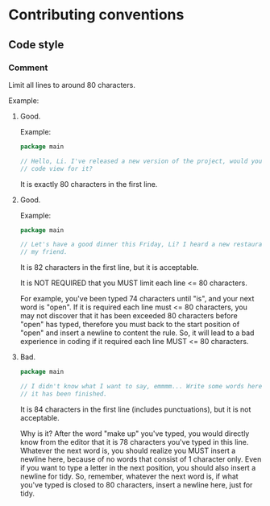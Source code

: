 # Contributing conventions

## Code style

### Comment

Limit all lines to around 80 characters.

Example:

1. Good.

   Example:

   ```go
   package main
   
   // Hello, Li. I've released a new version of the project, would you like to make
   // code view for it?
   ```

   It is exactly 80 characters in the first line.


2. Good.

   Example:

   ```go
   package main
   
   // Let's have a good dinner this Friday, Li? I heard a new restaurant is open from
   // my friend.
   ```

   It is 82 characters in the first line, but it is acceptable.

   It is NOT REQUIRED that you MUST limit each line <= 80 characters.

   For example, you've been typed 74 characters until "is", and your next word is "open". If it is required each line
   must <= 80 characters, you may not discover that it has been exceeded 80 characters before "open" has typed,
   therefore you must back to the start position of "open" and insert a newline to content the rule. So, it will lead to
   a bad experience in coding if it required each line MUST <= 80 characters.



3. Bad.

   ```go
   package main
   
   // I didn't know what I want to say, emmmm... Write some words here to make up. Aha, 
   // it has been finished.
   ```

   It is 84 characters in the first line (includes punctuations), but it is not acceptable.

   Why is it? After the word "make up" you've typed, you would directly know from the editor that it is 78 characters
   you've typed in this line. Whatever the next word is, you should realize you MUST insert a newline here, because of
   no words that consist of 1 character only. Even if you want to type a letter in the next position, you should also
   insert a newline for tidy. So, remember, whatever the next word is, if what you've typed is closed to 80 characters,
   insert a newline here, just for tidy.